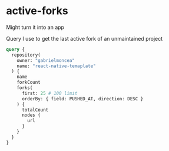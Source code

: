 # active-forks
Might turn it into an app

Query I use to get the last active fork of an unmaintained project


```graphql
query { 
  repository(
    owner: "gabrielmoncea"
    name: "react-native-temaplate"
  ) {
    name
    forkCount
    forks(
      first: 25 # 100 limit
      orderBy: { field: PUSHED_AT, direction: DESC }
    ) {
      totalCount
      nodes {
        url
      }
    }
  }
}
```
